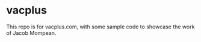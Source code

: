 # vacplus

This repo is for vacplus.com, with some sample code to showcase the work of Jacob Mompean.